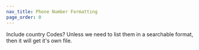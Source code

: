 ```yaml
---
nav_title: Phone Number Formatting
page_order: 0
---
```

Include country Codes? Unless we need to list them in a searchable format, then it will get it's own file.

